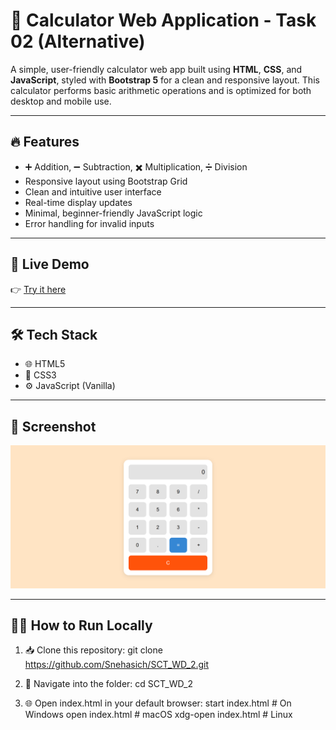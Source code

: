 # 🧮 Calculator Web Application - Task 02 (Alternative)

A simple, user-friendly calculator web app built using **HTML**, **CSS**, and **JavaScript**, styled with **Bootstrap 5** for a clean and responsive layout. This calculator performs basic arithmetic operations and is optimized for both desktop and mobile use.

---

## 🔥 Features

- ➕ Addition, ➖ Subtraction, ✖️ Multiplication, ➗ Division  
- Responsive layout using Bootstrap Grid  
- Clean and intuitive user interface  
- Real-time display updates  
- Minimal, beginner-friendly JavaScript logic  
- Error handling for invalid inputs

---

## 🚀 Live Demo

👉 [Try it here](https://snehasich.github.io/SCT_WD_2/)

---

## 🛠️ Tech Stack

- 🌐 HTML5  
- 🎨 CSS3
- ⚙️ JavaScript (Vanilla)

---

## 📸 Screenshot

![Calculator Preview](./calculator.png)

---

## 🧑‍💻 How to Run Locally

1. 📥 Clone this repository:
   git clone https://github.com/Snehasich/SCT_WD_2.git

2. 📂 Navigate into the folder:
   cd SCT_WD_2

3. 🌐 Open index.html in your default browser:
   start index.html   # On Windows
   open index.html    # macOS
   xdg-open index.html  # Linux

